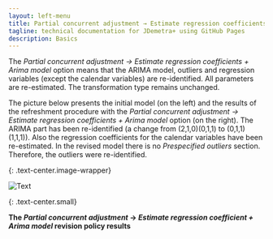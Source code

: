 ```yaml
---
layout: left-menu
title: Partial concurrent adjustment → Estimate regression coefficients + Arima model
tagline: technical documentation for JDemetra+ using GitHub Pages
description: Basics
---
```

The *Partial concurrent adjustment → Estimate regression coefficients +
Arima model* option means that the ARIMA model, outliers and regression
variables (except the calendar variables) are re-identified. All
parameters are re-estimated. The transformation type remains unchanged.

The picture below presents the initial model (on the left) and the
results of the refreshment procedure with the *Partial concurrent
adjustment → Estimate regression coefficients + Arima model* option (on
the right). The ARIMA part has been re-identified (a change from (2,1,0)(0,1,1) to
(0,1,1)(1,1,1)). Also the regression coefficients for the
calendar variables have been re-estimated. In the revised model there is
no *Prespecified outliers* section. Therefore, the outliers were
re-identified.



{: .text-center.image-wrapper}

![Text](/assets/img/user-guide/UG_PCA_image1.jpg)

{: .text-center.small}

**The *Partial concurrent adjustment* → *Estimate regression coefficient + Arima model* revision policy results**
